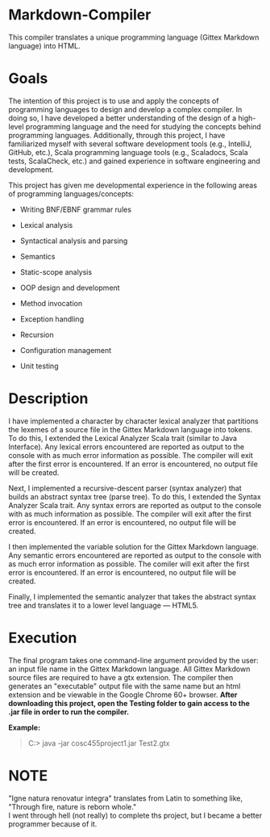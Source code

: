 # Markdown-Compiler
This compiler translates a unique programming language (Gittex Markdown language) into HTML.

# Goals
The intention of this project is to use and apply the concepts of programming languages to design and develop 
a complex compiler.  In doing so, I have developed a better understanding of the design of a high-level programming
language and the need for studying the concepts behind programming languages.  Additionally, through this project, I
have familiarized myself with several software development tools (e.g., IntelliJ, GitHub, etc.), Scala programming
language tools (e.g., Scaladocs, Scala tests, ScalaCheck, etc.) and gained experience in software engineering and 
development.

This project has given me developmental experience in the following areas of programming languages/concepts:
  * Writing BNF/EBNF grammar rules 
  * Lexical analysis
  * Syntactical analysis and parsing
  * Semantics
  * Static-scope analysis
  
  * OOP design and development
  * Method invocation
  * Exception handling
  * Recursion
  * Configuration management
  * Unit testing
  
 # Description
 I have implemented a character by character lexical analyzer that partitions the lexemes of a source file in the
 Gittex Markdown language into tokens.  To do this, I extended the Lexical Analyzer Scala trait (similar to Java Interface).
 Any lexical errors encountered are reported as output to the console with as much error information as possible.
 The compiler will exit after the first error is encountered.  If an error is encountered, no output file will be created.
 
 Next, I implemented a recursive-descent parser (syntax analyzer) that builds an abstract syntax tree (parse tree). 
 To do this, I extended the Syntax Analyzer Scala trait.  Any syntax errors are reported as output to the console with as
 much information as possible.  The compiler will exit after the first error is encountered.  If an error is encountered, no 
 output file will be created.
 
 I then implemented the variable solution for the Gittex Markdown language.  Any semantic errors encountered are reported
 as output to the console with as much error information as possible.  The comiler will exit after the first error is
 encountered.  If an error is encountered, no output file will be created.
 
 Finally, I implemented the semantic analyzer that takes the abstract syntax tree and translates it to a lower level
 language — HTML5.
 
 # Execution
 The final program takes one command-line argument provided by the user: an input file name in the Gittex Markdown language.
 All Gittex Markdown source files are required to have a gtx extension.  The compiler then generates an "executable" output 
 file with the same name but an html extension and be viewable in the Google Chrome 60+ browser.
 **After downloading this project, open the Testing folder to gain access to the .jar file in order to run the compiler.**
 
 **Example:**
  > C:\> java -jar cosc455project1.jar Test2.gtx
  
  # NOTE
  "Igne natura renovatur integra" translates from Latin to something like, "Through fire, nature is reborn whole."  
  I went through hell (not really) to complete ths project, but I became a better programmer because of it.  
  
  
 


